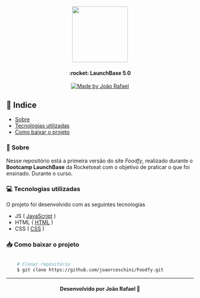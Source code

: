 <h1 align="center">
    <img  width="150px" src="https://ik.imagekit.io/vrynjtmy4n/logo_iZTHHS1wQ.png">
</h1>

<h4 align="center">
    :rocket: LaunchBase 5.0
</h4>

<p align="center">
    <a href="https://www.linkedin.com/in/jo%C3%A3o-rafael-valarini-r-ceschini-6899831a6/">
        <img alt="Made by João Rafael" src="https://img.shields.io/badge/made%20by-Jo%C3%A3o%20Rafael-blue">
    </a>
</p>

## 🎯 Indice 

- [Sobre](#-sobre)
- [Tecnologias utilizadas](#-tecnologias-utilizadas)
- [Como baixar o projeto](#-como-baixar-o-projeto)

### 📜 Sobre

Nesse repositório está a primeira versão do site *Foodfy*, realizado durante o **Bootcamp LaunchBase** da Rocketseat com o objetivo de praticar o que foi ensinado. Durante o curso.


### 💻 Tecnologias utilizadas

O projeto foi desenvolvido com as seguintes tecnologias

- JS ( [JavaScript](https://www.javascript.com/) )
- HTML ( [HTML](https://developer.mozilla.org/pt-BR/docs/Web/HTML/) )
- CSS ( [CSS](https://developer.mozilla.org/pt-BR/docs/Web/CSS/) )


### 📥 Como baixar o projeto

```bash

    # Clonar repositório
    $ git clone https://github.com/joaorceschini/Foodfy.git

```

---

<h4 align="center">
    Desenvolvido por João Rafael 🧡
</h4>